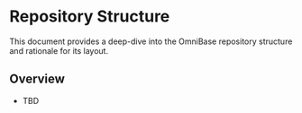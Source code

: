 <!-- === OmniNode:Metadata ===
<!-- metadata_version: 0.1.0 -->
<!-- protocol_version: 0.1.0 -->
<!-- owner: OmniNode Team -->
<!-- copyright: OmniNode Team -->
<!-- schema_version: 0.1.0 -->
<!-- name: repository_structure.md -->
<!-- version: 1.0.0 -->
<!-- uuid: 6da3a519-23ca-497b-9fd7-f79032f9f019 -->
<!-- author: OmniNode Team -->
<!-- created_at: 2025-05-21T12:41:40.155838 -->
<!-- last_modified_at: 2025-05-21T16:42:46.053148 -->
<!-- description: Stamped by ONEX -->
<!-- state_contract: state_contract://default -->
<!-- lifecycle: active -->
<!-- hash: 5bef1f55e3e1785eb55e8cf32c23fc86517eac98e5c8f1c0bbeec93b907b1f0f -->
<!-- entrypoint: {'type': 'python', 'target': 'repository_structure.md'} -->
<!-- runtime_language_hint: python>=3.11 -->
<!-- namespace: onex.stamped.repository_structure -->
<!-- meta_type: tool -->
<!-- === /OmniNode:Metadata === -->

<!-- === OmniNode:Metadata ===
<!-- metadata_version: 0.1.0 -->
<!-- protocol_version: 0.1.0 -->
<!-- owner: OmniNode Team -->
<!-- copyright: OmniNode Team -->
<!-- schema_version: 0.1.0 -->
<!-- name: repository_structure.md -->
<!-- version: 1.0.0 -->
<!-- uuid: a54263be-3d36-48c5-8a1b-0247bb7310ab -->
<!-- author: OmniNode Team -->
<!-- created_at: 2025-05-21T12:33:43.430911 -->
<!-- last_modified_at: 2025-05-21T16:39:55.746282 -->
<!-- description: Stamped by ONEX -->
<!-- state_contract: state_contract://default -->
<!-- lifecycle: active -->
<!-- hash: 8c15d06d7b6cf8d8f5683371706887a8ecfbb7d35dc7ae824687ecd86ff86cf2 -->
<!-- entrypoint: {'type': 'python', 'target': 'repository_structure.md'} -->
<!-- runtime_language_hint: python>=3.11 -->
<!-- namespace: onex.stamped.repository_structure -->
<!-- meta_type: tool -->
<!-- === /OmniNode:Metadata === -->

<!-- === OmniNode:Metadata ===
<!-- metadata_version: 0.1.0 -->
<!-- protocol_version: 0.1.0 -->
<!-- owner: OmniNode Team -->
<!-- copyright: OmniNode Team -->
<!-- schema_version: 0.1.0 -->
<!-- name: repository_structure.md -->
<!-- version: 1.0.0 -->
<!-- uuid: 864a3c08-34bd-45e3-a106-cb34c47b83b1 -->
<!-- author: OmniNode Team -->
<!-- created_at: 2025-05-21T09:28:42.659205 -->
<!-- last_modified_at: 2025-05-21T16:24:00.342925 -->
<!-- description: Stamped by ONEX -->
<!-- state_contract: state_contract://default -->
<!-- lifecycle: active -->
<!-- hash: 5e04e7c5e9a5a67488ea149c720d66e969991382704c398d4102ded141182c7e -->
<!-- entrypoint: {'type': 'python', 'target': 'repository_structure.md'} -->
<!-- runtime_language_hint: python>=3.11 -->
<!-- namespace: onex.stamped.repository_structure -->
<!-- meta_type: tool -->
<!-- === /OmniNode:Metadata === -->

# Repository Structure

This document provides a deep-dive into the OmniBase repository structure and rationale for its layout.

## Overview
- TBD
